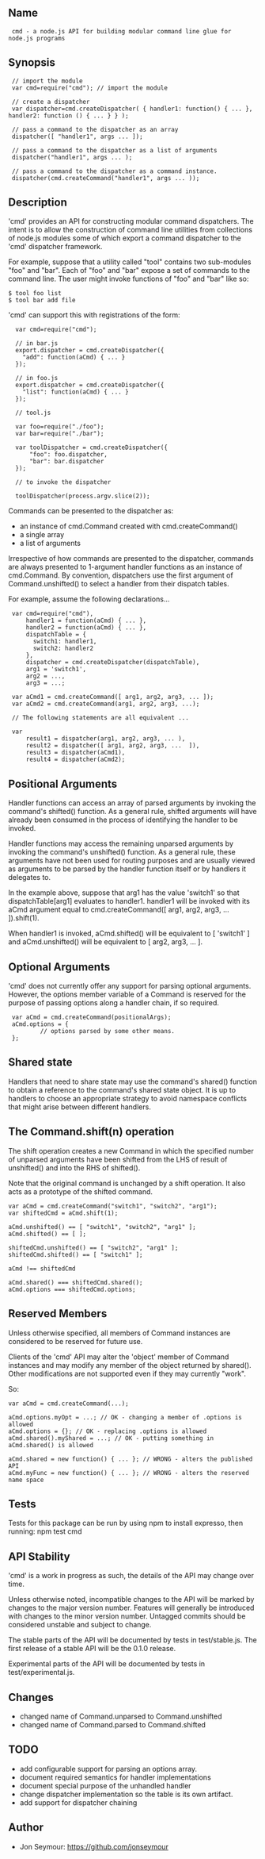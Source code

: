 Name
-----
	 cmd - a node.js API for building modular command line glue for node.js programs

Synopsis
--------
	 // import the module
	 var cmd=require("cmd"); // import the module

	 // create a dispatcher
	 var dispatcher=cmd.createDispatcher( { handler1: function() { ... }, handler2: function () { ... } } ); 

	 // pass a command to the dispatcher as an array
	 dispatcher([ "handler1", args ... ]);

	 // pass a command to the dispatcher as a list of arguments
	 dispatcher("handler1", args ... );

	 // pass a command to the dispatcher as a command instance.
	 dispatcher(cmd.createCommand("handler1", args ... ));

Description
-----------
'cmd' provides an API for constructing modular command dispatchers. The intent is to allow the construction 
of command line utilities from collections of node.js modules some of which export a command
dispatcher to the 'cmd' dispatcher framework. 

For example, suppose that a utility called "tool" contains two sub-modules "foo" and "bar". Each of "foo" and "bar" expose a set of commands to the command line. The user might invoke functions of "foo" and "bar" like so:

    $ tool foo list
    $ tool bar add file

'cmd' can support this with registrations of the form:

      var cmd=require("cmd");

      // in bar.js
      export.dispatcher = cmd.createDispatcher({ 
      	"add": function(aCmd) { ... } 
      });

      // in foo.js
      export.dispatcher = cmd.createDispatcher({ 
      	"list": function(aCmd) { ... } 
      });

      // tool.js

      var foo=require("./foo");
      var bar=require("./bar");

      var toolDispatcher = cmd.createDispatcher({
      	  "foo": foo.dispatcher,
      	  "bar": bar.dispatcher
      });

      // to invoke the dispatcher

      toolDispatcher(process.argv.slice(2)); 

Commands can be presented to the dispatcher as:

* an instance of cmd.Command created with cmd.createCommand() 
* a single array
* a list of arguments

Irrespective of how commands are presented to the dispatcher, commands are always presented to 1-argument handler functions as an instance of cmd.Command. By convention, dispatchers use the first argument of Command.unshifted() to
select a handler from their dispatch tables.

For example, assume the following declarations...

     var cmd=require("cmd"),
	     handler1 = function(aCmd) { ... },
	     handler2 = function(aCmd) { ... },
	     dispatchTable = {
		   switch1: handler1,
		   switch2: handler2
	     },
	     dispatcher = cmd.createDispatcher(dispatchTable),
	     arg1 = 'switch1',
	     arg2 = ...,
	     arg3 = ...;

	 var aCmd1 = cmd.createCommand([ arg1, arg2, arg3, ... ]);
	 var aCmd2 = cmd.createCommand(arg1, arg2, arg3, ...);

	 // The following statements are all equivalent ...

	 var
	     result1 = dispatcher(arg1, arg2, arg3, ... ),
	     result2 = dispatcher([ arg1, arg2, arg3, ...  ]),
	     result3 = dispatcher(aCmd1),
	     result4 = dispatcher(aCmd2);

Positional Arguments
--------------------
Handler functions can access an array of parsed arguments by invoking the command's shifted() function. 
As a general rule, shifted arguments will have already been consumed in the process of identifying 
the handler to be invoked.

Handler functions may access the remaining unparsed arguments by invoking the command's unshifted()
function. As a general rule, these arguments have not been used for routing purposes and are usually
viewed as arguments to be parsed by the handler function itself or by handlers it delegates to.

In the example above, suppose that arg1 has the value 'switch1' so that dispatchTable[arg1] 
evaluates to handler1. handler1 will be invoked with its aCmd argument equal to 
cmd.createCommand([ arg1, arg2, arg3, ... ]).shift(1).

When handler1 is invoked, aCmd.shifted() will be equivalent to [ 'switch1' ] and	aCmd.unshifted() 
will be equivalent to [ arg2, arg3, ... ].

Optional Arguments
------------------
'cmd' does not currently offer any support for parsing optional arguments. However, the options
member variable of a Command is reserved for the purpose of passing options along a 
handler chain, if so required.

	 var aCmd = cmd.createCommand(positionalArgs);
	 aCmd.options = {
	 	     // options parsed by some other means.
	 };

Shared state
------------
Handlers that need to share state may use the command's shared() function to obtain a reference
to the command's shared state object. It is up to handlers to choose an appropriate strategy
to avoid namespace conflicts that might arise between different handlers.

The Command.shift(n) operation
------------------------------
The shift operation creates a new Command in which the specified number of unparsed arguments
have been shifted from the LHS of result of unshifted() and into the RHS of shifted(). 

Note that the original command is unchanged by a shift operation. It also acts as a prototype
of the shifted command.

	var aCmd = cmd.createCommand("switch1", "switch2", "arg1");
	var shiftedCmd = aCmd.shift(1);

	aCmd.unshifted() == [ "switch1", "switch2", "arg1" ];
	aCmd.shifted() == [ ];

	shiftedCmd.unshifted() == [ "switch2", "arg1" ];
	shiftedCmd.shifted() == [ "switch1" ];

	aCmd !== shiftedCmd

	aCmd.shared() === shiftedCmd.shared();
	aCmd.options === shiftedCmd.options;

Reserved Members
----------------
Unless otherwise specified, all members of Command instances are considered to be reserved for future use.

Clients of the 'cmd' API may alter the 'object' member of Command instances and may modify any member of the
object returned by shared(). Other modifications are not supported even if they may currently "work".

So:

	var aCmd = cmd.createCommand(...);

	aCmd.options.myOpt = ...; // OK - changing a member of .options is allowed
	aCmd.options = {}; // OK - replacing .options is allowed
	aCmd.shared().myShared = ...; // OK - putting something in aCmd.shared() is allowed

	aCmd.shared = new function() { ... }; // WRONG - alters the published API
	aCmd.myFunc = new function() { ... }; // WRONG - alters the reserved name space

Tests
-----
Tests for this package can be run by using npm to install expresso, then running:
      npm test cmd

API Stability
-------------
'cmd' is a work in progress as such, the details of the API may change over time. 

Unless otherwise noted, incompatible changes to the API will be marked by changes to the major version number. 
Features will generally be introduced with changes to the minor version number. Untagged commits should
be considered unstable and subject to change.

The stable parts of the API will be documented by tests in test/stable.js. The first release of a stable API will be the 0.1.0 release.

Experimental parts of the API will be documented by tests in test/experimental.js.

Changes
-------
* changed name of Command.unparsed to Command.unshifted
* changed name of Command.parsed to Command.shifted

TODO
----
* add configurable support for parsing an options array.
* document required semantics for handler implementations
* document special purpose of the unhandled handler
* change dispatcher implementation so the table is its own artifact.
* add support for dispatcher chaining

Author
------
*	Jon Seymour: <https://github.com/jonseymour>

